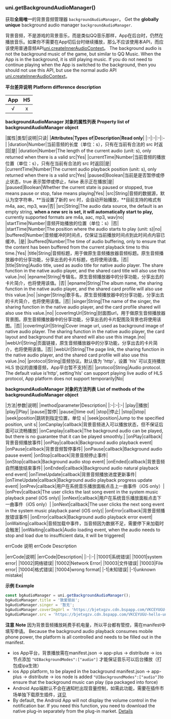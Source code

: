 ### uni.getBackgroundAudioManager()
获取**全局唯一**的背景音频管理器 ``backgroundAudioManager``。
Get the **globally unique** background audio manager `backgroundAudioManager`.

背景音频，不是游戏的背景音乐，而是类似QQ音乐那样，App在后台时，仍然在播放音乐。如果你不需要在App切后台时继续播放，那么不应该使用本API，而应该使用普通音频API[uni.createInnerAudioContext](https://uniapp.dcloud.io/api/media/audio-context)。
The background audio is not the background music of the game, but similar to QQ Music. When the App is in the background, it is still playing music. If you do not need to continue playing when the App is switched to the background, then you should not use this API, but use the normal audio API [uni.createInnerAudioContext](https://uniapp.dcloud.io/api/media/audio-context)。

**平台差异说明**
**Platform difference description**

|App|H5|
|:-:|:-:|
|√|x|

**backgroundAudioManager 对象的属性列表**
**Property list of backgroundAudioManager object**

|属性|类型|说明|只读|
|**Attributes**|**Types of**|**Description**|**Read only**|
|:-|:-|:-|:-|
|duration|Number|当前音频的长度（单位：s），只有在当前有合法的 src 时返回|是|
|duration|Number|The length of the current audio (unit: s), only returned when there is a valid src|Yes|
|currentTime|Number|当前音频的播放位置（单位：s），只有在当前有合法的 src 时返回|是|
|currentTime|Number|The current audio playback position (unit: s), only returned when there is a valid src|Yes|
|paused|Boolean|当前是是否暂停或停止状态，true 表示暂停或停止，false 表示正在播放|是|
|paused|Boolean|Whether the current state is paused or stopped, true means pause or stop, false means playing|Yes|
|src|String|音频的数据源，默认为空字符串，**当设置了新的 src 时，会自动开始播放，**目前支持的格式有 m4a, aac, mp3, wav|否|
|src|String|The audio data source, the default is an empty string, **when a new src is set, it will automatically start to play,** currently supported formats are m4a, aac, mp3, wav|no|
|startTime|Number|音频开始播放的位置（单位：s）|否|
|startTime|Number|The position where the audio starts to play (unit: s)|no|
|buffered|Number|音频缓冲的时间点，仅保证当前播放时间点到此时间点内容已缓冲。|是|
|buffered|Number|The time of audio buffering, only to ensure that the content has been buffered from the current playback time to this time.|Yes|
|title|String|音频标题，用于做原生音频播放器音频标题。原生音频播放器中的分享功能，分享出去的卡片标题，也将使用该值。|否|
|title|String|Audio title, used as audio title for native audio player. The share function in the native audio player, and the shared card title will also use this value.|no|
|epname|String|专辑名，原生音频播放器中的分享功能，分享出去的卡片简介，也将使用该值。|否|
|epname|String|The album name, the sharing function in the native audio player, and the shared card profile will also use this value.|no|
|singer|String|歌手名，原生音频播放器中的分享功能，分享出去的卡片简介，也将使用该值。|否|
|singer|String|The name of the singer, the sharing function in the native audio player, and the card profile shared will also use this value.|no|
|coverImgUrl|String|封面图url，用于做原生音频播放器背景图。原生音频播放器中的分享功能，分享出去的卡片配图及背景也将使用该图。|否|
|coverImgUrl|String|Cover image url, used as background image of native audio player. The sharing function in the native audio player, the card layout and background that are shared will also use this image.|no|
|webUrl|String|页面链接，原生音频播放器中的分享功能，分享出去的卡片简介，也将使用该值。|否|
|webUrl|String|The page link, the sharing function in the native audio player, and the shared card profile will also use this value.|no|
|protocol|String|音频协议。默认值为 'http'，设置 'hls' 可以支持播放 HLS 协议的直播音频，App平台暂不支持|否|
|protocol|String|Audio protocol. The default value is'http', setting'hls' can support playing live audio of HLS protocol, App platform does not support temporarily|No|

**backgroundAudioManager 对象的方法列表**
**List of methods of the backgroundAudioManager object**

|方法|参数|说明|
|method|parameter|Description|
|:-|:-|:-|
|play||播放|
|play||Play|
|pause||暂停|
|pause||time out|
|stop||停止|
|stop||stop|
|seek|position|跳转到指定位置，单位 s|
|seek|position|Jump to the specified position, unit s|
|onCanplay|callback|背景音频进入可以播放状态，但不保证后面可以流畅播放|
|onCanplay|callback|The background audio can be played, but there is no guarantee that it can be played smoothly.|
|onPlay|callback|背景音频播放事件|
|onPlay|callback|Background audio playback event|
|onPause|callback|背景音频暂停事件|
|onPause|callback|Background audio pause event|
|onStop|callback|背景音频停止事件|
|onStop|callback|Background audio stop event|
|onEnded|callback|背景音频自然播放结束事件|
|onEnded|callback|Background audio natural playback end event|
|onTimeUpdate|callback|背景音频播放进度更新事件|
|onTimeUpdate|callback|Background audio playback progress update event|
|onPrev|callback|用户在系统音乐播放面板点击上一曲事件（iOS only）|
|onPrev|callback|The user clicks the last song event in the system music playback panel (iOS only)|
|onNext|callback|用户在系统音乐播放面板点击下一曲事件（iOS only）|
|onNext|callback|The user clicks the next song event in the system music playback panel (iOS only)|
|onError|callback|背景音频播放错误事件|
|onError|callback|Background audio playback error event|
|onWaiting|callback|音频加载中事件，当音频因为数据不足，需要停下来加载时会触发|
|onWaiting|callback|Audio loading event, when the audio needs to stop and load due to insufficient data, it will be triggered|

errCode 说明
errCode Description

|errCode|说明|
|errCode|Description|
|:-|:-|
|10001|系统错误|
|10001|system error|
|10002|网络错误|
|10002|Network Error|
|10003|文件错误|
|10003|File error|
|10004|格式错误|
|10004|wrong format|
|-1|未知错误|
|-1|unknown mistake|

**示例**
**Example**

```javascript
const bgAudioManager = uni.getBackgroundAudioManager();
bgAudioManager.title = '致爱丽丝';
bgAudioManager.singer = '暂无';
bgAudioManager.coverImgUrl = 'https://bjetxgzv.cdn.bspapp.com/VKCEYUGU-uni-app-doc/7fbf26a0-4f4a-11eb-b680-7980c8a877b8.png';
bgAudioManager.src = 'https://bjetxgzv.cdn.bspapp.com/VKCEYUGU-hello-uniapp/2cc220e0-c27a-11ea-9dfb-6da8e309e0d8.mp3';
```


**注意**
**Note**
因为背景音频播放耗费手机电量，所以平台都有管控，需在manifest中填写申请。
Because the background audio playback consumes mobile phone power, the platform is all controlled and needs to be filled out in the manifest.
- ios App平台，背景播放需在manifest.json -> app-plus -> distribute -> ios 节点添加 ``"UIBackgroundModes":["audio"]`` 才能保证音乐可以后台播放（打包成ipa生效）
- ios App platform, to be played in the background manifest.json -> app-plus -> distribute -> ios node is added `"UIBackgroundModes":["audio"]`to ensure that the background music can play (ipa packaged into force)
- Android App端默认不会在通知栏出现音量控制，如需此功能，需要在插件市场单独下载原生插件，[详见](https://ext.dcloud.net.cn/search?q=%E9%80%9A%E7%9F%A5%E6%A0%8F+%E9%9F%B3%E4%B9%90%E6%8E%A7%E5%88%B6)
- By default, the Android App will not display the volume control in the notification bar. If you need this function, you need to download the native plug-in separately from the plug-in market. [Details](https://ext.dcloud.net.cn/search?q=%E9%80%9A%E7%9F%A5%E6%A0%8F+%E9%9F%B3%E4%B9%90%E6%8E%A7%E5%88%B6)
